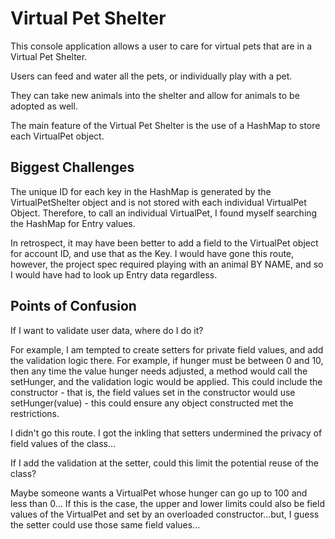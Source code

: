 # Virtual Pet Shelter

This console application allows a user to care for virtual pets that are in a Virtual Pet Shelter.

Users can feed and water all the pets, or individually play with a pet.

They can take new animals into the shelter and allow for animals to be adopted as well. 

The main feature of the Virtual Pet Shelter is the use of a HashMap to store each VirtualPet object. 

## Biggest Challenges
The unique ID for each key in the HashMap is generated by the VirtualPetShelter object and is not stored with each individual VirtualPet Object.  Therefore, to call an  individual VirtualPet, I found myself searching the HashMap for Entry values.

In retrospect, it may have been better to add a field to the VirtualPet object for account ID, and use that as the Key. I would have gone this route, however, the project spec required playing with an animal BY NAME, and so I would have had to look up Entry data regardless.

## Points of Confusion
If I want to validate user data, where do I do it?  

For example, I am tempted to create setters for private field values, and add the validation logic there.  For example, if hunger must be between 0 and 10, then any time the value hunger needs adjusted, a method would call the setHunger, and the validation logic would be applied.  This could include the constructor - that is, the field values set in the constructor would use setHunger(value) - this could ensure any object constructed met the restrictions.  

I didn't go this route.  I got the inkling that setters undermined the privacy of field values of the class...

If I add the validation at the setter, could this limit the potential reuse of the class? 

Maybe someone wants a VirtualPet whose hunger can go up to 100 and less than 0...  If this is the case, the upper and lower limits could also be field values of the VirtualPet and set by an overloaded constructor...but, I guess the setter could use those same field values...




